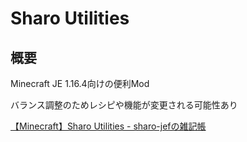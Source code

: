 <link rel="stylesheet" href="https://stackpath.bootstrapcdn.com/bootstrap/4.3.1/css/bootstrap.min.css" integrity="sha384-ggOyR0iXCbMQv3Xipma34MD+dH/1fQ784/j6cY/iJTQUOhcWr7x9JvoRxT2MZw1T" crossorigin="anonymous">

# Sharo Utilities

## 概要

Minecraft JE 1.16.4向けの便利Mod

バランス調整のためレシピや機能が変更される可能性あり

[【Minecraft】Sharo Utilities - sharo-jefの雑記帳](https://sharo-jef.hatenablog.com/entry/2020/12/12/151129)
